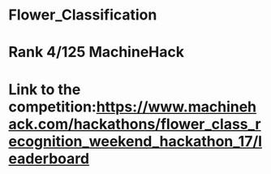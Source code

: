 # Flower_Classification
# Rank 4/125    MachineHack
# Link to the competition:https://www.machinehack.com/hackathons/flower_class_recognition_weekend_hackathon_17/leaderboard
